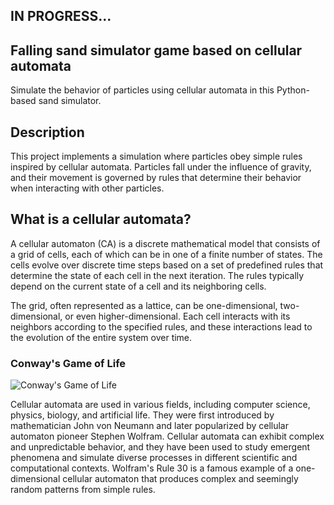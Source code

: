 ## IN PROGRESS...

## Falling sand simulator game based on cellular automata

Simulate the behavior of particles using cellular automata in this Python-based sand simulator.

## Description

This project implements a simulation where particles obey simple rules inspired by cellular automata.
Particles fall under the influence of gravity, and their movement is governed by rules that determine their behavior when interacting with other particles.  

## What is a cellular automata?

A cellular automaton (CA) is a discrete mathematical model that consists of a grid of cells, each of which can be in one of a finite number of states. The cells evolve over discrete time steps based on a set of predefined rules that determine the state of each cell in the next iteration. The rules typically depend on the current state of a cell and its neighboring cells.

The grid, often represented as a lattice, can be one-dimensional, two-dimensional, or even higher-dimensional. Each cell interacts with its neighbors according to the specified rules, and these interactions lead to the evolution of the entire system over time.

### Conway's Game of Life   
![Conway's Game of Life](https://mathworld.wolfram.com/images/gifs/puffertr.gif)

Cellular automata are used in various fields, including computer science, physics, biology, and artificial life. They were first introduced by mathematician John von Neumann and later popularized by cellular automaton pioneer Stephen Wolfram. Cellular automata can exhibit complex and unpredictable behavior, and they have been used to study emergent phenomena and simulate diverse processes in different scientific and computational contexts. Wolfram's Rule 30 is a famous example of a one-dimensional cellular automaton that produces complex and seemingly random patterns from simple rules.

